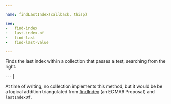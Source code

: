 ```yaml
---

name: findLastIndex(callback, thisp)

see:
-   find-index
-   last-index-of
-   find-last
-   find-last-value

---
```


Finds the last index within a collection that passes a test, searching from the
right.

--- |

At time of writing, no collection implements this method, but it would be be a
logical addition triangulated from [findIndex][] (an ECMA6 Proposal) and
`lastIndexOf`.

[findIndex]: https://developer.mozilla.org/en-US/docs/Web/JavaScript/Reference/Global_Objects/Array/findIndex

